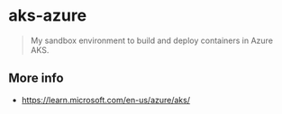 # aks-azure

> My sandbox environment to build and deploy containers in Azure AKS.

## More info
- https://learn.microsoft.com/en-us/azure/aks/
